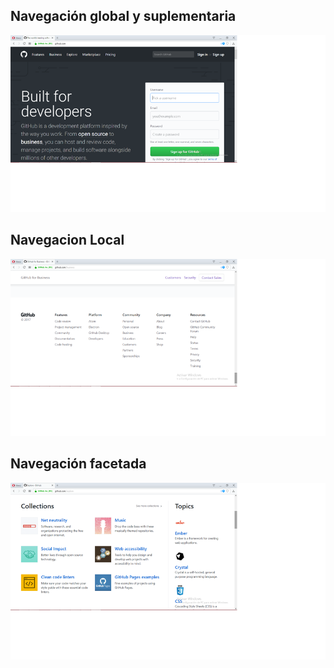 
## Navegación global y suplementaria

![](images/global.png)



## Navegacion Local

![](images/local.png)


## Navegación facetada

![](images/facetada.png)
